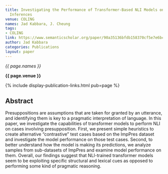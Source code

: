 ```yaml
---
title: Investigating the Performance of Transformer-Based NLI Models on Presuppositional
  Inferences
venue: COLING
names: Jad Kabbara, J. Cheung
tags:
- COLING
link: https://www.semanticscholar.org/paper/90a35136bfdb158370cf5e7e6bc70fdb77fb5c8b
author: Jad Kabbara
categories: Publications
layout: paper
---
```


*{{ page.names }}*

**{{ page.venue }}**

{% include display-publication-links.html pub=page %}

## Abstract

Presuppositions are assumptions that are taken for granted by an utterance, and identifying them is key to a pragmatic interpretation of language. In this paper, we investigate the capabilities of transformer models to perform NLI on cases involving presupposition. First, we present simple heuristics to create alternative “contrastive” test cases based on the ImpPres dataset and investigate the model performance on those test cases. Second, to better understand how the model is making its predictions, we analyze samples from sub-datasets of ImpPres and examine model performance on them. Overall, our findings suggest that NLI-trained transformer models seem to be exploiting specific structural and lexical cues as opposed to performing some kind of pragmatic reasoning.